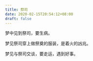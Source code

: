 ```yaml
---
title: 祭司
date: 2020-02-15T20:54:12+08:00
draft: false
---
```


梦中见到祭司，要生病。


梦见祭司穿上做祭奠的服装，是着火的凶兆。


梦见与祭司交谈，要走运，遇到好事。
